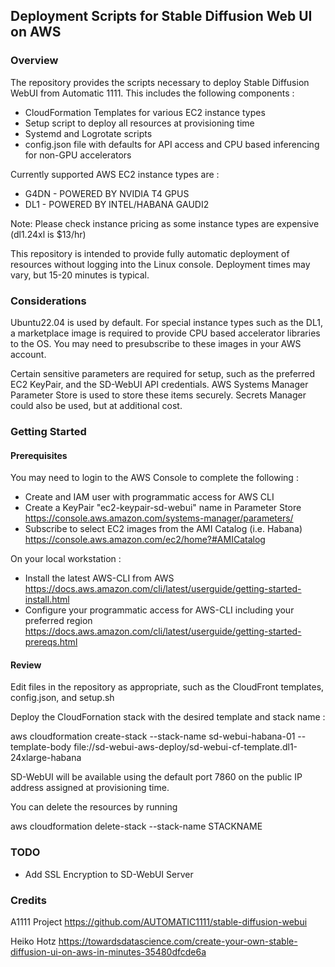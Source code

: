## Deployment Scripts for Stable Diffusion Web UI on AWS

### Overview

The repository provides the scripts necessary to deploy Stable Diffusion WebUI from Automatic 1111. This includes the following components :

* CloudFormation Templates for various EC2 instance types
* Setup script to deploy all resources at provisioning time
* Systemd and Logrotate scripts
* config.json file with defaults for API access and CPU based inferencing for non-GPU accelerators

Currently supported AWS EC2 instance types are :

* G4DN - POWERED BY NVIDIA T4 GPUS
* DL1 - POWERED BY INTEL/HABANA GAUDI2

Note: Please check instance pricing as some instance types are expensive (dl1.24xl is $13/hr)

This repository is intended to provide fully automatic deployment of resources without logging into the Linux console. Deployment times may vary, but 15-20 minutes is typical.

### Considerations

Ubuntu22.04 is used by default. For special instance types such as the DL1, a marketplace image is required to provide CPU based accelerator libraries to the OS. You may need to presubscribe to these images in your AWS account.

Certain sensitive parameters are required for setup, such as the preferred EC2 KeyPair, and the SD-WebUI API credentials. AWS Systems Manager Parameter Store is used to store these items securely. Secrets Manager could also be used, but at additional cost.

### Getting Started

#### Prerequisites

You may need to login to the AWS Console to complete the following :

* Create and IAM user with programmatic access for AWS CLI
* Create a KeyPair "ec2-keypair-sd-webui" name in Parameter Store
https://console.aws.amazon.com/systems-manager/parameters/
* Subscribe to select EC2 images from the AMI Catalog (i.e. Habana) https://console.aws.amazon.com/ec2/home?#AMICatalog

On your local workstation :

* Install the latest AWS-CLI from AWS https://docs.aws.amazon.com/cli/latest/userguide/getting-started-install.html
* Configure your programmatic access for AWS-CLI including your preferred region https://docs.aws.amazon.com/cli/latest/userguide/getting-started-prereqs.html

#### Review

Edit files in the repository as appropriate, such as the CloudFront templates, config.json, and setup.sh

Deploy the CloudFornation stack with the desired template and stack name :

aws cloudformation create-stack --stack-name sd-webui-habana-01 --template-body file://sd-webui-aws-deploy/sd-webui-cf-template.dl1-24xlarge-habana

SD-WebUI will be available using the default port 7860 on the public IP address assigned at provisioning time.

You can delete the resources by running 

aws cloudformation delete-stack --stack-name STACKNAME

### TODO

* Add SSL Encryption to SD-WebUI Server

### Credits

A1111 Project https://github.com/AUTOMATIC1111/stable-diffusion-webui

Heiko Hotz https://towardsdatascience.com/create-your-own-stable-diffusion-ui-on-aws-in-minutes-35480dfcde6a
